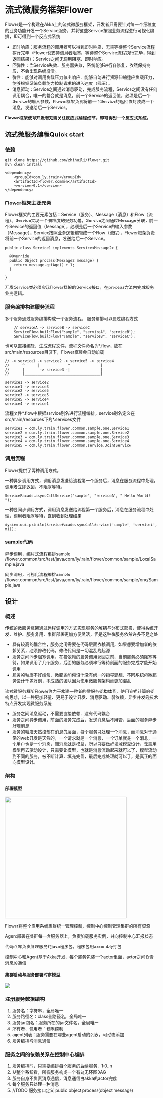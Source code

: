 # 流式微服务框架Flower
Flower是一个构建在Akka上的流式微服务框架，开发者只需要针对每一个细粒度的业务功能开发一个Service服务，并将这些Service按照业务流程进行可视化编排，即可得到一个反应式系统
* 即时响应：服务流程的调用者可以得到即时响应，无需等待整个Service流程执行完毕（Flower也支持调用者阻塞，等待整个Service流程执行完毕，得到返回结果）；Service之间无调用阻塞，即时响应。
* 回弹性：当Service失效、服务器失效，系统能够进行自修复，依然保持响应，不会出现系统崩溃。
* 弹性：能够对调用负载压力做出响应，能够自动进行资源伸缩适应负载压力，能够根据系统负载能力控制请求的进入速度（回压）。
* 消息驱动：Service之间通过消息驱动，完成服务流程，Service之间没有任何调用耦合，唯一的耦合就是消息，前一个Service的返回值，必须是后一个Service的输入参数，Flower框架负责将前一个Service的返回值封装成一个消息，发送给后一个Service。

**Flower框架使得开发者无需关注反应式编程细节，即可得到一个反应式系统。**

## 流式微服务编程Quick start

### 依赖
```
git clone https://github.com/zhihuili/flower.git
mvn clean install

<dependency>
	<groupId>com.ly.train</groupId>
	<artifactId>flower.common</artifactId>
	<version>0.1</version>
</dependency>
```
### Flower框架主要元素
Flower框架的主要元素包括：Service（服务）、Message（消息）和Flow（流程）。Service实现一个细粒度的服务功能，Service之间通过Message关联，前一个Service的返回值（Message），必须是后一个Service的输入参数（Message），Service按照业务逻辑编辑成一个Flow（流程），Flower框架负责将前一个Service的返回消息，发送给后一个Service。
```
public class Service2 implements Service<Message2> {

  @Override
  public Object process(Message2 message) {
    return message.getAge() + 1;
  }

}
```
开发Service类必须实现Flower框架的Service接口，在process方法内完成服务业务逻辑。

### 服务编排构建服务流程
多个服务通过服务编排构成一个服务流程。
服务编排可以通过编程方式
```
    // serviceA -> serviceB -> serviceC
    ServiceFlow.buildFlow("sample", "serviceA", "serviceB");
    ServiceFlow.buildFlow("sample", "serviceB", "serviceC");
```

也可以直接编辑、生成流程文件，流程文件命名为*.flow，放在src/main/resources目录下，Flower框架会自动加载
```
// -> service1 -> service2 -> service5 -> service4
//      ^      |             ^              |
//      |       -> service3 -|              |
//      |___________________________________|

service1 -> service2
service1 -> service3
service2 -> service5
service3 -> service5
service5 -> service4
service4 -> service1
```


流程文件*.flow中根据service别名进行流程编排，service别名定义在src/main/resources下的*.services文件
```
service1 = com.ly.train.flower.common.sample.one.Service1
service2 = com.ly.train.flower.common.sample.one.Service2
service3 = com.ly.train.flower.common.sample.one.Service3
service4 = com.ly.train.flower.common.sample.one.Service4
service5 = com.ly.train.flower.common.service.JointService
```
### 调用流程
Flower提供了两种调用方式。

一种异步调用方式，调用消息发送给流程第一个服务后，消息在服务流程中处理，调用者立即返回，不阻塞等待。
```
ServiceFacade.asyncCallService("sample", "serviceA", " Hello World! ");
```
一种是同步调用方式，调用消息发送给流程第一个服务后，消息在服务流程中处理，调用者阻塞等待，直到收到处理结果
```
System.out.println(ServiceFacade.syncCallService("sample", "service1", m1));
```

### sample代码
异步调用，编程式流程编排sample
/flower.common/src/test/java/com/ly/train/flower/common/sample/LocalSample.java

同步调用，可视化流程编排sample
/flower.common/src/test/java/com/ly/train/flower/common/sample/one/Sample.java

## 设计

### 概述

传统的微服务框架通过远程调用的方式实现服务的解耦与分布式部署，使得系统开发、维护、服务复用、集群部署更加方便灵活，但是这种微服务依然许多不足之处

* 具有较高的耦合性，服务之间需要在代码层面依赖调用，如果想要增加新的依赖关系，必须修改代码，修改代码是一切混乱的起源
* 服务之间同步阻塞调用，在被依赖的服务调用返回之前，当前服务必须阻塞等待，如果调用了几个服务，后面的服务必须串行等待前面的服务完成才能开始调用
* 服务的粒度不好控制，微服务如何设计没有统一的指导思想，不同系统的微服务设计千差万别，不成熟的团队因为使用微服务架构而更加混乱

流式微服务框架Flower致力于构建一种新的微服务架构体系，使用流式计算的架构思想，以一种更加轻量、更易于设计开发、消息驱动、弱依赖，异步并发的技术特点开发实现微服务系统

* 服务之间消息驱动，不需要直接依赖，没有代码耦合
* 服务之间异步调用，前面的服务完成后，发送消息后不用管，后面的服务异步处理消息
* 服务的粒度天然控制在消息的层面，每个服务只处理一个消息，而消息对于通常的web开发是天然的，一个请求就是一个消息，一个订单就是一个消息，一个用户也是一个消息，而消息就是模型，所以只要做好领域模型设计，无需用模型再去驱动设计，只需要让模型，也就是消息流动起来就可以了，模型流动到不同的服务，被不断计算、填充完善，最后完成处理就可以了，是真正的面向模型设计。
 

### 架构
#### 部署模型
<img src="docs/img/dep.png" height="400"/>

Flower将整个应用系统集群统一管理控制，控制中心控制管理集群的所有资源

Agent部署在集群每一台服务器上，负责加载服务实例，并向控制中心汇报状态

代码仓库负责管理服务的java程序包，程序包用assembly打包

控制中心和Agent基于Akka开发，每个服务包装一个actor里面，actor之间负责消息的通信

 

#### 集群启动与服务部署时序模型
![](docs/img/dep_seq.png)



### 注册服务数据结构
1. 服务名：字符串，全局唯一
2. 服务路径名：class全路径名，全局唯一
3. 服务jar包名：服务所在的jar文件名，全局唯一
4. 所有者、使用者：权限控制
5. agent列表：服务需要在哪些agent启动的列表，可动态添加
6. 服务编排与消息通信

### 服务之间的依赖关系在控制中心编排
1. 服务编排时，只需要编排每个服务的后续服务，1:0..n
2. 从整个系统看，所有服务构成一个有向无环图DAG
1. 服务自身不负责消息通信，消息通信由akka的actor完成
1. 每个服务只处理一种消息
1. //TODO 服务接口定义 public object process(object message)
